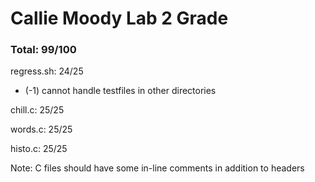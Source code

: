 # Callie Moody Lab 2 Grade

### Total: 99/100

regress.sh: 24/25
* (-1) cannot handle testfiles in other directories

chill.c: 25/25

words.c: 25/25 

histo.c: 25/25

Note: C files should have some in-line comments in addition to headers
